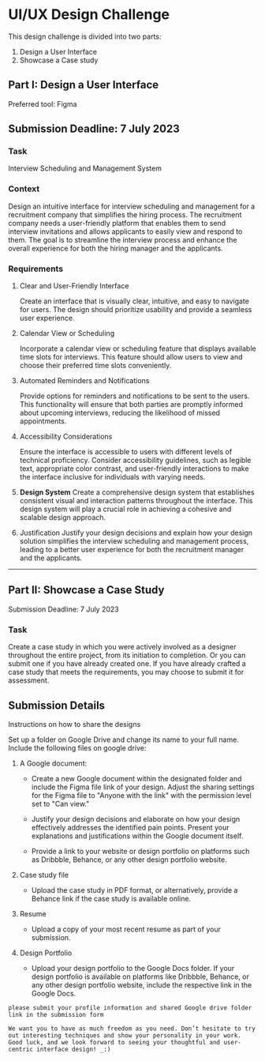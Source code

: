# UI/UX Design Challenge

This design challenge is divided into two parts:

1. Design a User Interface
2. Showcase a Case study

## Part I: Design a User Interface 

Preferred tool: Figma

## Submission Deadline: 7 July 2023 

### **Task**

Interview Scheduling and Management System 

### Context

Design an intuitive interface for interview scheduling and management for a recruitment company that simplifies the hiring process. The recruitment company needs a user-friendly platform that enables them to send interview invitations and allows applicants to easily view and respond to them. The goal is to streamline the interview process and enhance the overall experience for both the hiring manager and the applicants.

### 

### Requirements 

1. Clear and User-Friendly Interface

   Create an interface that is visually clear, intuitive, and easy to navigate for users. The design should prioritize usability and provide a seamless user experience.

2. Calendar View or Scheduling

   Incorporate a calendar view or scheduling feature that displays available time slots for interviews. This feature should allow users to view and choose their preferred time slots conveniently.

3. Automated Reminders and Notifications

   Provide options for reminders and notifications to be sent to the users. This functionality will ensure that both parties are promptly informed about upcoming interviews, reducing the likelihood of missed appointments.

4. Accessibility Considerations

   Ensure the interface is accessible to users with different levels of technical proficiency. Consider accessibility guidelines, such as legible text, appropriate color contrast, and user-friendly interactions to make the interface inclusive for individuals with varying needs.

5. **Design System** 
   Create a comprehensive design system that establishes consistent visual and interaction patterns throughout the interface. This design system will play a crucial role in achieving a cohesive and scalable design approach.
6. Justification 
   Justify your design decisions and explain how your design solution simplifies the interview scheduling and management process, leading to a better user experience for both the recruitment manager and the applicants.  

---

## Part II: Showcase a Case Study 

Submission Deadline: 7 July 2023 

### Task

Create a case study in which you were actively involved as a designer throughout the entire project, from its initiation to completion. Or you can submit one if you have already created one. If you have already crafted a case study that meets the requirements, you may choose to submit it for assessment. 

## Submission Details

Instructions on how to share the designs 

Set up a folder on Google Drive and change its name to your full name. Include the following files on google drive:

1. A Google document:
   * Create a new Google document within the designated folder and include the Figma file link of your design. Adjust the sharing settings for the Figma file to "Anyone with the link" with the permission level set to "Can view." 

   * Justify your design decisions and elaborate on how your design effectively addresses the identified pain points. Present your explanations and justifications within the Google document itself. 

   * Provide a link to your website or design portfolio on platforms such as Dribbble, Behance, or any other design portfolio website. 

2. Case study file
   * Upload the case study in PDF format, or alternatively, provide a Behance link if the case study is available online. 

3. Resume
   * Upload a copy of your most recent resume as part of your submission.  
     
4. Design Portfolio
   * Upload your design portfolio to the Google Docs folder. If your design portfolio is available on platforms like Dribbble, Behance, or any other design portfolio website, include the respective link in the Google Docs.

`please submit your profile information and shared Google drive folder link in the submission form`

`We want you to have as much freedom as you need. Don’t hesitate to try out interesting techniques and show your personality in your work. Good luck, and we look forward to seeing your thoughtful and user-centric interface design! _:)`
